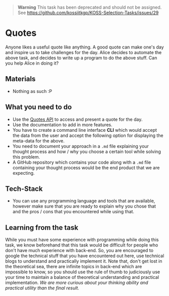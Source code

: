> **Warning**
> This task has been deprecated and should not be assigned.
> See https://github.com/kossiitkgp/KOSS-Selection-Tasks/issues/29

# Quotes

Anyone likes a useful quote like anything. A good quote can make one's day and inspire us to take challenges for the day. Alice decides to automate the above task, and decides to write up a program to do the above stuff. Can you help Alice in doing it?

## Materials

* Nothing as such :P

## What you need to do
* Use the [Quotes API](https://theysaidso.com/api/) to access and present a quote for the day.
* Use the documentation to add in more features.
* You have to create a command line interface **CLI**  which would accept the data from the user and accept the following option for displaying the meta-data for the above.
* You need to document your approach in a `.md` file explaining your thought process and how / why you choose a certain tool while solving this problem.
* A GitHub repository which contains your code along with a `.md` file containing your thought process would be the end product that we are expecting.

## Tech-Stack

* You can use any programming language and tools that are available, however make sure that you are ready to explain why you chose that and the pros / cons that you encountered while using that.

## Learning from the task

While you must have some experience with programming while doing this task, we know beforehand that this task would be difficult for people who don't have much experience with back-end.
So, you are encouraged to google the technical stuff that you have encountered out here, use technical blogs to understand and practically implement it.
Note that, don't get lost in the theoretical sea, there are infinite topics in back-end which are impossible to know, so you should use the rule of thumb to judiciously use your time to maintain a balance of theoretical understanding and practical implementation.
_We are more curious about your thinking ability and practical utility than the final result._